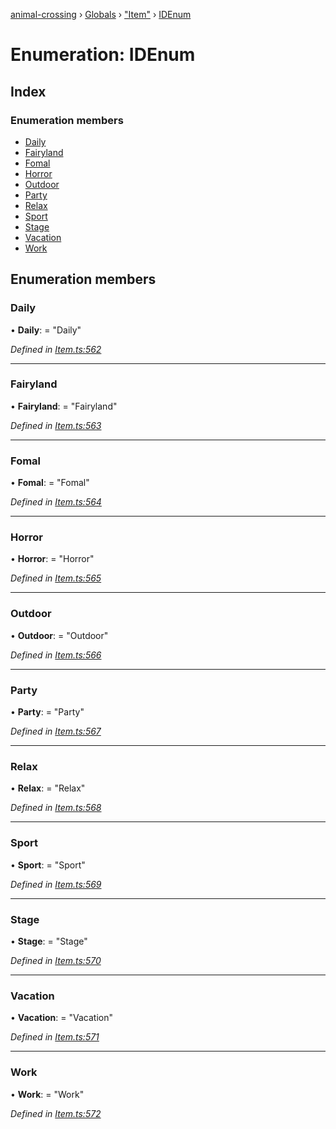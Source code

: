 [animal-crossing](../README.md) › [Globals](../globals.md) › ["Item"](../modules/_item_.md) › [IDEnum](_item_.idenum.md)

# Enumeration: IDEnum

## Index

### Enumeration members

* [Daily](_item_.idenum.md#daily)
* [Fairyland](_item_.idenum.md#fairyland)
* [Fomal](_item_.idenum.md#fomal)
* [Horror](_item_.idenum.md#horror)
* [Outdoor](_item_.idenum.md#outdoor)
* [Party](_item_.idenum.md#party)
* [Relax](_item_.idenum.md#relax)
* [Sport](_item_.idenum.md#sport)
* [Stage](_item_.idenum.md#stage)
* [Vacation](_item_.idenum.md#vacation)
* [Work](_item_.idenum.md#work)

## Enumeration members

###  Daily

• **Daily**: = "Daily"

*Defined in [Item.ts:562](https://github.com/Norviah/animal-crossing/blob/caec6ad/module/types/Item.ts#L562)*

___

###  Fairyland

• **Fairyland**: = "Fairyland"

*Defined in [Item.ts:563](https://github.com/Norviah/animal-crossing/blob/caec6ad/module/types/Item.ts#L563)*

___

###  Fomal

• **Fomal**: = "Fomal"

*Defined in [Item.ts:564](https://github.com/Norviah/animal-crossing/blob/caec6ad/module/types/Item.ts#L564)*

___

###  Horror

• **Horror**: = "Horror"

*Defined in [Item.ts:565](https://github.com/Norviah/animal-crossing/blob/caec6ad/module/types/Item.ts#L565)*

___

###  Outdoor

• **Outdoor**: = "Outdoor"

*Defined in [Item.ts:566](https://github.com/Norviah/animal-crossing/blob/caec6ad/module/types/Item.ts#L566)*

___

###  Party

• **Party**: = "Party"

*Defined in [Item.ts:567](https://github.com/Norviah/animal-crossing/blob/caec6ad/module/types/Item.ts#L567)*

___

###  Relax

• **Relax**: = "Relax"

*Defined in [Item.ts:568](https://github.com/Norviah/animal-crossing/blob/caec6ad/module/types/Item.ts#L568)*

___

###  Sport

• **Sport**: = "Sport"

*Defined in [Item.ts:569](https://github.com/Norviah/animal-crossing/blob/caec6ad/module/types/Item.ts#L569)*

___

###  Stage

• **Stage**: = "Stage"

*Defined in [Item.ts:570](https://github.com/Norviah/animal-crossing/blob/caec6ad/module/types/Item.ts#L570)*

___

###  Vacation

• **Vacation**: = "Vacation"

*Defined in [Item.ts:571](https://github.com/Norviah/animal-crossing/blob/caec6ad/module/types/Item.ts#L571)*

___

###  Work

• **Work**: = "Work"

*Defined in [Item.ts:572](https://github.com/Norviah/animal-crossing/blob/caec6ad/module/types/Item.ts#L572)*
